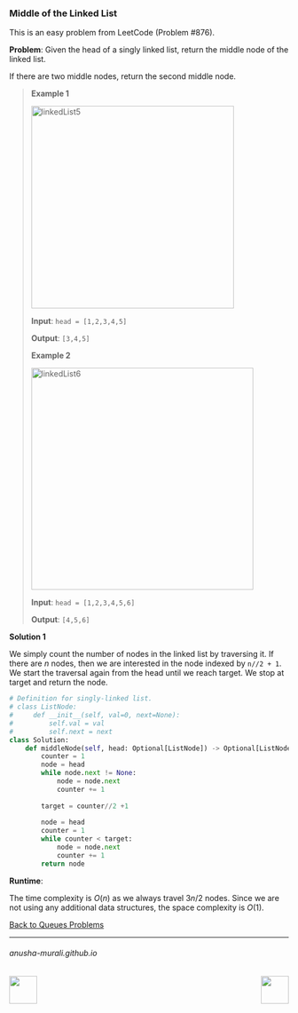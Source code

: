 ### Middle of the Linked List

This is an easy problem from LeetCode (Problem #876). 

**Problem**: Given the head of a singly linked list, return the middle node of the linked list.

If there are two middle nodes, return the second middle node.

> **Example 1**
>
> <img width="365" alt="linkedList5" src="https://github.com/user-attachments/assets/71206de7-635f-483e-962e-904cfd63cee1" />
>
> **Input**: `head = [1,2,3,4,5]`
>
> **Output**: `[3,4,5]`
>
> **Example 2**
>
> <img width="400" alt="linkedList6" src="https://github.com/user-attachments/assets/95734b08-fb59-4f14-8051-ab19ecea4d63" />
>
> **Input**: `head = [1,2,3,4,5,6]`
>
> **Output**: `[4,5,6]`
> 
> 
**Solution 1**

We simply count the number of nodes in the linked list by traversing it. If there are $n$ nodes, then we are interested in the node indexed by `n//2 + 1`. We start the traversal again from the head until we reach target. We stop at target and return the node.

```python
# Definition for singly-linked list.
# class ListNode:
#     def __init__(self, val=0, next=None):
#         self.val = val
#         self.next = next
class Solution:
    def middleNode(self, head: Optional[ListNode]) -> Optional[ListNode]:
        counter = 1
        node = head
        while node.next != None:
            node = node.next
            counter += 1
            
        target = counter//2 +1
        
        node = head
        counter = 1
        while counter < target:
            node = node.next
            counter += 1
        return node
```


**Runtime**: 

The time complexity is $O(n)$ as we always travel $3n/2$ nodes. Since we are not using any additional data structures, the space complexity is $O(1)$.

[Back to Queues Problems](./problems.md)

* * *
###### anusha-murali.github.io

<img src="https://github.com/anusha-murali/anusha-murali.github.io/assets/111596338/639243aa-2857-4595-a65a-7852762bb002" width="50" height="50" align="left">

[<img src="https://github.com/user-attachments/assets/989cfb30-4fb8-40f8-a812-8a054869aa32" width="50" height="50" align="right">](../index.md)
